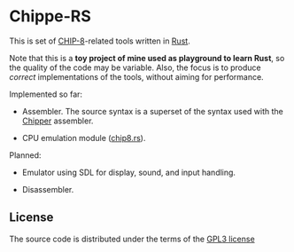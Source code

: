 Chippe-RS
=========

This is set of [CHIP-8](https://en.wikipedia.org/wiki/CHIP-8)-related tools
written in [Rust](https://www.rust-lang.org/).

Note that this is a **toy project of mine used as playground to learn Rust**,
so the quality of the code may be variable. Also, the focus is to produce
*correct* implementations of the tools, without aiming for performance.

Implemented so far:

* Assembler. The source syntax is a superset of the syntax used with the
  [Chipper](http://www.hpcalc.org/details/6735) assembler.

* CPU emulation module ([chip8.rs](src/chip8.rs)).

Planned:

* Emulator using SDL for display, sound, and input handling.

* Disassembler.


License
-------

The source code is distributed under the terms of the [GPL3
license](https://www.gnu.org/licenses/gpl-3.0.en.html)

